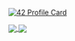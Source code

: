 [![42 Profile Card](https://1337-readme.vercel.app/api/profile?cursus=42&dark=true&email=hide&leet_logo=hide&login=afaragi)](https://github.com/biggymarley)

<a href="https://github.com/biggymarley?tab=repositories">
  <img align="center" src="https://github-readme-stats.vercel.app/api/top-langs/?username=biggymarley&theme=dark"/>
</a>
<a href="https://github.com/biggymarley?tab=repositories">
 <img align="center" src="https://github-readme-stats.vercel.app/api?username=biggymarley&line_height=40&show_icons=true&theme=dark">
</a>
